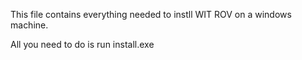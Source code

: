 This file contains everything needed to instll WIT ROV on a windows machine.

All you need to do is run install.exe